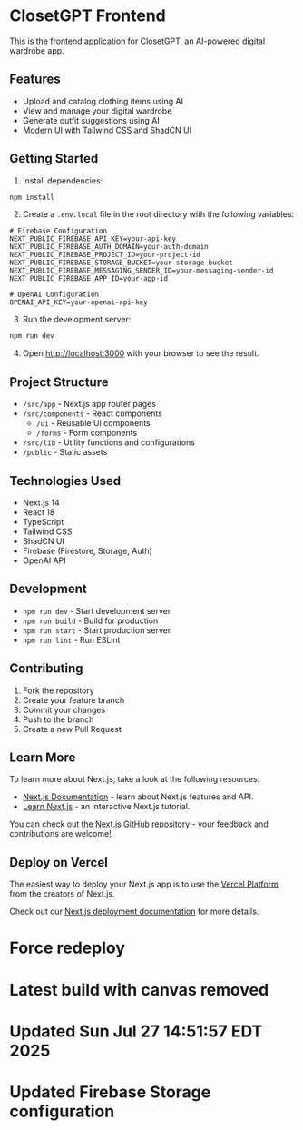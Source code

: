 # ClosetGPT Frontend

This is the frontend application for ClosetGPT, an AI-powered digital wardrobe app.

## Features

- Upload and catalog clothing items using AI
- View and manage your digital wardrobe
- Generate outfit suggestions using AI
- Modern UI with Tailwind CSS and ShadCN UI

## Getting Started

1. Install dependencies:
```bash
npm install
```

2. Create a `.env.local` file in the root directory with the following variables:
```env
# Firebase Configuration
NEXT_PUBLIC_FIREBASE_API_KEY=your-api-key
NEXT_PUBLIC_FIREBASE_AUTH_DOMAIN=your-auth-domain
NEXT_PUBLIC_FIREBASE_PROJECT_ID=your-project-id
NEXT_PUBLIC_FIREBASE_STORAGE_BUCKET=your-storage-bucket
NEXT_PUBLIC_FIREBASE_MESSAGING_SENDER_ID=your-messaging-sender-id
NEXT_PUBLIC_FIREBASE_APP_ID=your-app-id

# OpenAI Configuration
OPENAI_API_KEY=your-openai-api-key
```

3. Run the development server:
```bash
npm run dev
```

4. Open [http://localhost:3000](http://localhost:3000) with your browser to see the result.

## Project Structure

- `/src/app` - Next.js app router pages
- `/src/components` - React components
  - `/ui` - Reusable UI components
  - `/forms` - Form components
- `/src/lib` - Utility functions and configurations
- `/public` - Static assets

## Technologies Used

- Next.js 14
- React 18
- TypeScript
- Tailwind CSS
- ShadCN UI
- Firebase (Firestore, Storage, Auth)
- OpenAI API

## Development

- `npm run dev` - Start development server
- `npm run build` - Build for production
- `npm run start` - Start production server
- `npm run lint` - Run ESLint

## Contributing

1. Fork the repository
2. Create your feature branch
3. Commit your changes
4. Push to the branch
5. Create a new Pull Request

## Learn More

To learn more about Next.js, take a look at the following resources:

- [Next.js Documentation](https://nextjs.org/docs) - learn about Next.js features and API.
- [Learn Next.js](https://nextjs.org/learn) - an interactive Next.js tutorial.

You can check out [the Next.js GitHub repository](https://github.com/vercel/next.js) - your feedback and contributions are welcome!

## Deploy on Vercel

The easiest way to deploy your Next.js app is to use the [Vercel Platform](https://vercel.com/new?utm_medium=default-template&filter=next.js&utm_source=create-next-app&utm_campaign=create-next-app-readme) from the creators of Next.js.

Check out our [Next.js deployment documentation](https://nextjs.org/docs/app/building-your-application/deploying) for more details.
# Force redeploy
# Latest build with canvas removed
# Updated Sun Jul 27 14:51:57 EDT 2025
# Updated Firebase Storage configuration
